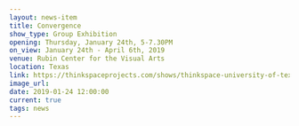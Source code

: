 ```yaml
---
layout: news-item
title: Convergence
show_type: Group Exhibition
opening: Thursday, January 24th, 5-7.30PM
on_view: January 24th - April 6th, 2019
venue: Rubin Center for the Visual Arts
location: Texas
link: https://thinkspaceprojects.com/shows/thinkspace-university-of-texas-2019/show-pieces/
image_url:
date: 2019-01-24 12:00:00
current: true
tags: news
---
```

